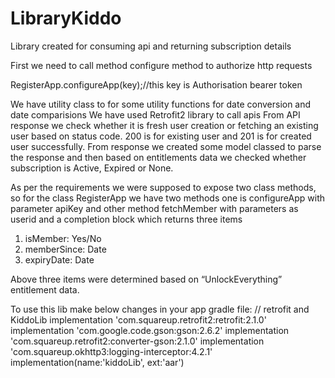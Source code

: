 # LibraryKiddo
Library created for consuming api and returning subscription details

First we need to call method configure method to authorize http requests

RegisterApp.configureApp(key);//this key is Authorisation bearer token

We have utility class to for some utility functions for date conversion and date comparisions
We have used Retrofit2 library to call apis
From API response we check whether it is fresh user creation or fetching an existing user based on status code. 200 is for existing user and 201 is for created user successfully.
From response we created some model classed to parse the response and then based on entitlements data we checked whether subscription is Active, Expired or None. 

As per the requirements we were supposed to expose two class methods, so for the class RegisterApp we have two methods one is configureApp with parameter apiKey and other method fetchMember with parameters as userid and a completion block which returns three items
1. isMember: Yes/No
2. memberSince: Date
3. expiryDate: Date


Above three items were determined based on “UnlockEverything” entitlement data.

To use this lib make below changes in your app gradle file:
    // retrofit and KiddoLib
    implementation 'com.squareup.retrofit2:retrofit:2.1.0'
    implementation 'com.google.code.gson:gson:2.6.2'
    implementation 'com.squareup.retrofit2:converter-gson:2.1.0'
    implementation 'com.squareup.okhttp3:logging-interceptor:4.2.1'
    implementation(name:'kiddoLib', ext:'aar')
